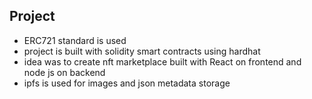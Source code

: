 ## Project

- ERC721 standard is used
- project is built with solidity smart contracts using hardhat
- idea was to create nft marketplace built with React on frontend and node js on backend
- ipfs is used for images and json metadata storage
